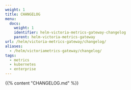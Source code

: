 ```yaml
---
weight: 1
title: CHANGELOG
menu:
  docs:
    weight: 1
    identifier: helm-victoria-metrics-gateway-changelog
    parent: helm-victoria-metrics-gateway
url: /helm/victoria-metrics-gateway/changelog/
aliases:
  - /helm/victoriametrics-gateway/changelog/
tags:
  - metrics
  - kubernetes
  - enterprise
---
```

{{% content "CHANGELOG.md" %}}
